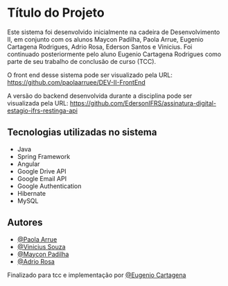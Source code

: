 
# Título do Projeto

Este sistema foi desenvolvido inicialmente na cadeira de Desenvolvimento II, em conjunto com os alunos Maycon Padilha, Paola Arrue, Eugenio Cartagena Rodrigues, Adrio Rosa, Ederson Santos e Vinicius. Foi continuado posteriormente pelo aluno Eugenio Cartagena Rodrigues como parte de seu trabalho de conclusão de curso (TCC).


O front end desse sistema pode ser visualizado pela URL: https://github.com/paolaarruee/DEV-II-FrontEnd

A versão do backend desenvolvida durante a disciplina pode ser visualizada pela URL: https://github.com/EdersonIFRS/assinatura-digital-estagio-ifrs-restinga-api


## Tecnologias utilizadas no sistema

- Java
- Spring Framework
- Angular
- Google Drive API
- Google Email API
- Google Authentication
- Hibernate
- MySQL


## Autores
- [@Paola Arrue](https://github.com/paolaarruee/)
- [@Vinicius Souza](https://github.com/vinivcs97)
- [@Maycon Padilha](https://github.com/MayconPadilha)
- [@Adrio Rosa](https://github.com/AdrioRRosa)

Finalizado para tcc e implementação por [@Eugenio Cartagena](https://github.com/euggnio)



